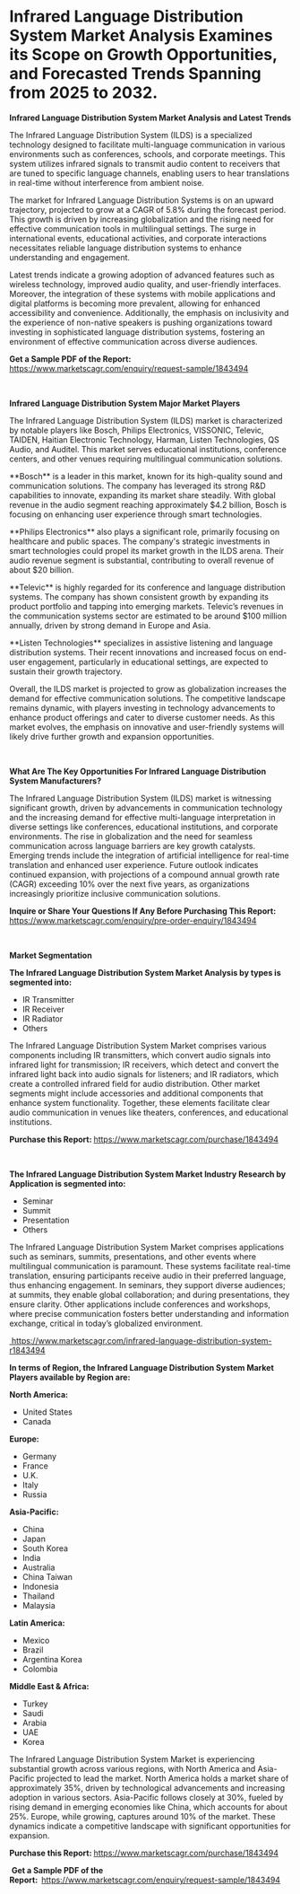 <p><h1>Infrared Language Distribution System Market Analysis Examines its Scope on Growth Opportunities, and Forecasted Trends Spanning from 2025 to 2032.</h1></p><p><strong>Infrared Language Distribution System Market Analysis and Latest Trends</strong></p>
<p><p>The Infrared Language Distribution System (ILDS) is a specialized technology designed to facilitate multi-language communication in various environments such as conferences, schools, and corporate meetings. This system utilizes infrared signals to transmit audio content to receivers that are tuned to specific language channels, enabling users to hear translations in real-time without interference from ambient noise.</p><p>The market for Infrared Language Distribution Systems is on an upward trajectory, projected to grow at a CAGR of 5.8% during the forecast period. This growth is driven by increasing globalization and the rising need for effective communication tools in multilingual settings. The surge in international events, educational activities, and corporate interactions necessitates reliable language distribution systems to enhance understanding and engagement.</p><p>Latest trends indicate a growing adoption of advanced features such as wireless technology, improved audio quality, and user-friendly interfaces. Moreover, the integration of these systems with mobile applications and digital platforms is becoming more prevalent, allowing for enhanced accessibility and convenience. Additionally, the emphasis on inclusivity and the experience of non-native speakers is pushing organizations toward investing in sophisticated language distribution systems, fostering an environment of effective communication across diverse audiences.</p></p>
<p><strong>Get a Sample PDF of the Report:&nbsp;</strong> <a href="https://www.marketscagr.com/enquiry/request-sample/1843494?utm_campaign=2031&utm_medium=2&utm_source=Github&utm_content=ia&utm_term=16042025&utm_id=infrared-language-distribution-system">https://www.marketscagr.com/enquiry/request-sample/1843494</a></p>
<p>&nbsp;</p>
<p><strong>Infrared Language Distribution System Major Market Players</strong></p>
<p><p>The Infrared Language Distribution System (ILDS) market is characterized by notable players like Bosch, Philips Electronics, VISSONIC, Televic, TAIDEN, Haitian Electronic Technology, Harman, Listen Technologies, QS Audio, and Auditel. This market serves educational institutions, conference centers, and other venues requiring multilingual communication solutions.</p><p>**Bosch** is a leader in this market, known for its high-quality sound and communication solutions. The company has leveraged its strong R&D capabilities to innovate, expanding its market share steadily. With global revenue in the audio segment reaching approximately $4.2 billion, Bosch is focusing on enhancing user experience through smart technologies.</p><p>**Philips Electronics** also plays a significant role, primarily focusing on healthcare and public spaces. The company's strategic investments in smart technologies could propel its market growth in the ILDS arena. Their audio revenue segment is substantial, contributing to overall revenue of about $20 billion.</p><p>**Televic** is highly regarded for its conference and language distribution systems. The company has shown consistent growth by expanding its product portfolio and tapping into emerging markets. Televic’s revenues in the communication systems sector are estimated to be around $100 million annually, driven by strong demand in Europe and Asia.</p><p>**Listen Technologies** specializes in assistive listening and language distribution systems. Their recent innovations and increased focus on end-user engagement, particularly in educational settings, are expected to sustain their growth trajectory.</p><p>Overall, the ILDS market is projected to grow as globalization increases the demand for effective communication solutions. The competitive landscape remains dynamic, with players investing in technology advancements to enhance product offerings and cater to diverse customer needs. As this market evolves, the emphasis on innovative and user-friendly systems will likely drive further growth and expansion opportunities.</p></p>
<p>&nbsp;</p>
<p><strong>What Are The Key Opportunities For Infrared Language Distribution System Manufacturers?</strong></p>
<p><p>The Infrared Language Distribution System (ILDS) market is witnessing significant growth, driven by advancements in communication technology and the increasing demand for effective multi-language interpretation in diverse settings like conferences, educational institutions, and corporate environments. The rise in globalization and the need for seamless communication across language barriers are key growth catalysts. Emerging trends include the integration of artificial intelligence for real-time translation and enhanced user experience. Future outlook indicates continued expansion, with projections of a compound annual growth rate (CAGR) exceeding 10% over the next five years, as organizations increasingly prioritize inclusive communication solutions.</p></p>
<p><strong>Inquire or Share Your Questions If Any Before Purchasing This Report:</strong> <a href="https://www.marketscagr.com/enquiry/pre-order-enquiry/1843494?utm_campaign=2031&utm_medium=2&utm_source=Github&utm_content=ia&utm_term=16042025&utm_id=infrared-language-distribution-system">https://www.marketscagr.com/enquiry/pre-order-enquiry/1843494</a></p>
<p>&nbsp;</p>
<p><strong>Market Segmentation</strong></p>
<p><strong>The Infrared Language Distribution System Market Analysis by types is segmented into:</strong></p>
<p><ul><li>IR Transmitter</li><li>IR Receiver</li><li>IR Radiator</li><li>Others</li></ul></p>
<p><p>The Infrared Language Distribution System Market comprises various components including IR transmitters, which convert audio signals into infrared light for transmission; IR receivers, which detect and convert the infrared light back into audio signals for listeners; and IR radiators, which create a controlled infrared field for audio distribution. Other market segments might include accessories and additional components that enhance system functionality. Together, these elements facilitate clear audio communication in venues like theaters, conferences, and educational institutions.</p></p>
<p><strong>Purchase this Report:&nbsp;</strong><a href="https://www.marketscagr.com/purchase/1843494?utm_campaign=2031&utm_medium=2&utm_source=Github&utm_content=ia&utm_term=16042025&utm_id=infrared-language-distribution-system">https://www.marketscagr.com/purchase/1843494</a></p>
<p>&nbsp;</p>
<p><strong>The Infrared Language Distribution System Market Industry Research by Application is segmented into:</strong></p>
<p><ul><li>Seminar</li><li>Summit</li><li>Presentation</li><li>Others</li></ul></p>
<p><p>The Infrared Language Distribution System Market comprises applications such as seminars, summits, presentations, and other events where multilingual communication is paramount. These systems facilitate real-time translation, ensuring participants receive audio in their preferred language, thus enhancing engagement. In seminars, they support diverse audiences; at summits, they enable global collaboration; and during presentations, they ensure clarity. Other applications include conferences and workshops, where precise communication fosters better understanding and information exchange, critical in today’s globalized environment.</p></p>
<p><a href="https://www.marketscagr.com/infrared-language-distribution-system-r1843494?utm_campaign=2031&utm_medium=2&utm_source=Github&utm_content=ia&utm_term=16042025&utm_id=infrared-language-distribution-system">&nbsp;https://www.marketscagr.com/infrared-language-distribution-system-r1843494</a></p>
<p><strong>In terms of Region, the Infrared Language Distribution System Market Players available by Region are:</strong></p>
<p>
    <p> <strong> North America: </strong>
        <ul>
            <li>United States</li>
            <li>Canada</li>
        </ul>
        </p> 
    <p> <strong> Europe: </strong>
        <ul>
            <li>Germany</li>
            <li>France</li>
            <li>U.K.</li>
            <li>Italy</li>
            <li>Russia</li>
        </ul>
        </p> 
    <p> <strong> Asia-Pacific: </strong>
        <ul>
            <li>China</li>
            <li>Japan</li>
            <li>South Korea</li>
            <li>India</li>
            <li>Australia</li>
            <li>China Taiwan</li>
            <li>Indonesia</li>
            <li>Thailand</li>
            <li>Malaysia</li>
        </ul>
        </p> 
    <p> <strong> Latin America: </strong>
        <ul>
            <li>Mexico</li>
            <li>Brazil</li>
            <li>Argentina Korea</li>
            <li>Colombia</li>
        </ul>
        </p> 
    <p> <strong> Middle East & Africa: </strong>
        <ul>
            <li>Turkey</li>
            <li>Saudi</li>
            <li>Arabia</li>
            <li>UAE</li>
            <li>Korea</li>
        </ul>
    </p>
    </p>
<p><p>The Infrared Language Distribution System Market is experiencing substantial growth across various regions, with North America and Asia-Pacific projected to lead the market. North America holds a market share of approximately 35%, driven by technological advancements and increasing adoption in various sectors. Asia-Pacific follows closely at 30%, fueled by rising demand in emerging economies like China, which accounts for about 25%. Europe, while growing, captures around 10% of the market. These dynamics indicate a competitive landscape with significant opportunities for expansion.</p></p>
<p><strong>Purchase this Report: </strong><a href="https://www.marketscagr.com/purchase/1843494?utm_campaign=2031&utm_medium=2&utm_source=Github&utm_content=ia&utm_term=16042025&utm_id=infrared-language-distribution-system">https://www.marketscagr.com/purchase/1843494</a></p>
<p>&nbsp;<strong>Get a Sample PDF of the Report:&nbsp;&nbsp;</strong><a href="https://www.marketscagr.com/enquiry/request-sample/1843494?utm_campaign=2031&utm_medium=2&utm_source=Github&utm_content=ia&utm_term=16042025&utm_id=infrared-language-distribution-system">https://www.marketscagr.com/enquiry/request-sample/1843494</a></p>
<p><strong></strong></p>
<p><p></p><p></p><p></p></p>
